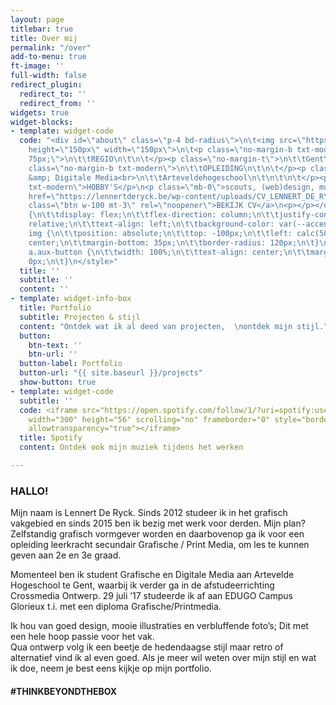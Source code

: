 ```yaml
---
layout: page
titlebar: true
title: Over mij
permalink: "/over"
add-to-menu: true
ft-image: ''
full-width: false
redirect_plugin:
  redirect_to: ''
  redirect_from: ''
widgets: true
widget-blocks:
- template: widget-code
  code: "<div id=\"about\" class=\"p-4 bd-radius\">\n\t<img src=\"https://github.lennertderyck.be/assets/images/about_profile.jpg\"
    height=\"150px\" width=\"150px\">\n\t<p class=\"no-margin-b txt-modern\" style=\"margin-top:
    75px;\">\n\t\tREGIO\n\t\n\t</p><p class=\"no-margin-t\">\n\t\tGent\n\t\n\t</p><p
    class=\"no-margin-b txt-modern\">\n\t\tOPLEIDING\n\t\n\t</p><p class=\"no-margin-t\">\n\t\tGrafische
    &amp; Digitale Media<br>\n\t\tArteveldehogeschool\n\t\n\t\n\t</p><p class=\"mb-0
    txt-modern\">HOBBY'S</p>\n<p class=\"mb-0\">scouts, (web)design, muziek</p>\n<a
    href=\"https://lennertderyck.be/wp-content/uploads/CV_LENNERT_DE_RYCK.pdf\" target=\"_blank\"
    class=\"btn w-100 mt-3\" rel=\"noopener\">BEKIJK CV</a>\n<p></p></div>\n<style>\n\t#about
    {\n\t\tdisplay: flex;\n\t\tflex-direction: column;\n\t\tjustify-content: center;\n\t\tposition:
    relative;\n\t\ttext-align: left;\n\t\tbackground-color: var(--accent-2);\n\t}\n\t\n\t#about
    img {\n\t\tposition: absolute;\n\t\ttop: -100px;\n\t\tleft: calc(50% - 75px);\n\t\talign-self:
    center;\n\t\tmargin-bottom: 35px;\n\t\tborder-radius: 120px;\n\t}\n\t\n\t#about
    a.aux-button {\n\t\twidth: 100%;\n\t\ttext-align: center;\n\t\tmargin-top: 1em;\n\t\tmargin-bottom:
    0px;\n\t}\n</style>"
  title: ''
  subtitle: ''
  content: ''
- template: widget-info-box
  title: Portfolio
  subtitle: Projecten & stijl
  content: "Ontdek wat ik al deed van projecten,  \nontdek mijn stijl."
  button:
    btn-text: ''
    btn-url: ''
  button-label: Portfolio
  button-url: "{{ site.baseurl }}/projects"
  show-button: true
- template: widget-code
  subtitle: ''
  code: <iframe src="https://open.spotify.com/follow/1/?uri=spotify:user:twoledery&size=detail&theme=light&show-count=0"
    width="300" height="56" scrolling="no" frameborder="0" style="border:none; overflow:hidden;"
    allowtransparency="true"></iframe>
  title: Spotify
  content: Ontdek ook mijn muziek tijdens het werken

---
```

### HALLO!

Mijn naam is Lennert De Ryck. Sinds 2012 studeer ik in het grafisch vakgebied en sinds 2015 ben ik bezig met werk voor derden. Mijn plan? Zelfstandig grafisch vormgever worden en daarbovenop ga ik voor een opleiding leerkracht secundair Grafische / Print Media, om les te kunnen geven aan 2e en 3e graad.

Momenteel ben ik student Grafische en Digitale Media aan Artevelde Hogeschool te Gent, waarbij ik verder ga in de afstudeerrichting Crossmedia Ontwerp. 29 juli ’17 studeerde ik af aan EDUGO Campus Glorieux t.i. met een diploma Grafische/Printmedia.

Ik hou van goed design, mooie illustraties en verbluffende foto’s; Dit met een hele hoop passie voor het vak.  
Qua ontwerp volg ik een beetje de hedendaagse stijl maar retro of alternatief vind ik al even goed. Als je meer wil weten over mijn stijl en wat ik doe, neem je best eens kijkje op mijn portfolio.

<h4 class="fontw-300 lspacing-1">#THINKBEYONDTHEBOX</h4>